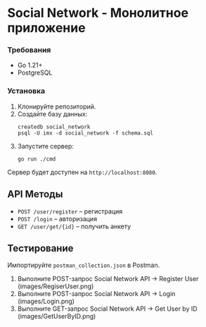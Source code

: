 # Social Network - Монолитное приложение

### Требования

- Go 1.21+
- PostgreSQL

### Установка

1. Клонируйте репозиторий.
2. Создайте базу данных:
    ```
    createdb social_network
    psql -U imx -d social_network -f schema.sql
    ```
3. Запустите сервер:
    ```
    go run ./cmd
    ```
Сервер будет доступен на `http://localhost:8080`.

## API Методы

- `POST /user/register` – регистрация  
- `POST /login` – авторизация  
- `GET /user/get/{id}` – получить анкету

## Тестирование

Импортируйте `postman_collection.json` в Postman.

1. Выполните POST-запрос Social Network API -> Register User (images/RegiserUser.png)
2. Выполните POST-запрос Social Network API -> Login  (images/Login.png)
3. Выполните GET-запрос Social Network API -> Get User by ID (images/GetUserByID.png)

